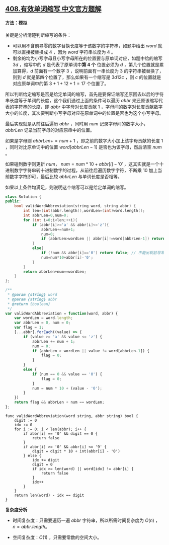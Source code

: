 ## [408.有效单词缩写 中文官方题解](https://leetcode.cn/problems/valid-word-abbreviation/solutions/100000/you-xiao-dan-ci-suo-xie-by-leetcode-solution)
#### 方法：模拟

关键是分析清楚判断缩写的条件：

- 可以用不含前导零的数字替换长度等于该数字的字符串，如题中给出 $word$ 就可以直接被替换成 $4$ ，因为 $word$ 字符串长度为 $4$ 。
- 剩余的均为小写字母且小写字母所在的位置要与原单词对应，如题中给的缩写 $3d$ ，缩写中的 $d$ 是代表了原单词中**第 $4$ 个** 位置必须为 $d$ ，第几个位置就是累加算得，$d$ 前面有一个数字 $3$ ，说明前面有一串长度为 $3$ 的字符串被替换了，则到 $d$ 就是第四个位置了，那么如果有一个缩写是 $3d12c$ ，则 $c$ 的位置就是对应原单词中的第 $3+1+12+1=17$ 个位置了。 

所以判断给定缩写是否是给定单词的缩写，首先是要保证缩写还原回去以后的字符串长度等于单词的长度，这个我们通过上面的条件可以遍历 $abbr$ 来还原该缩写代表的字符串的长度，即 $abbr$ 中字母对长度贡献 $1$ ，字母间的数字对长度贡献数字大小的长度，其次要判断小写字母对应在原单词中的位置是否也为这个小写字母。

最后实现就是从前往后遍历 $abbr$ ，同时用 $num$ 记录字母间的数字大小，$abbrLen$ 记录当前字母的对应原串中的位置。

如果是字母则 $abbrLen+=num+1$ ，即之前的数字大小加上该字母贡献的长度 $1$ ，同时对比原单词中的位置 $word[abbrLen-1]$ 是否也为该字母，然后清空 $num$ 。

如果碰到数字则更新 $num$， $num=num*10+abbr[i]-'0'$ ，这其实就是一个十进制数字字符串转十进制数字的过程，从前往后遍历数字字符，不断乘 $10$ 加上当前数字字符即可，最后比较 $abbrLen$ 与单词长度是否相等。

如果以上条件均满足，则说明这个缩写可以是给定单词的缩写。

```c++ []
class Solution {
public:
    bool validWordAbbreviation(string word, string abbr) {
        int len=(int)abbr.length(),wordLen=(int)word.length();
        int abbrLen=0,num=0;
        for (int i=0;i<len;++i){
            if (abbr[i]>='a' && abbr[i]<='z'){
                abbrLen+=num+1;
                num=0;
                if (abbrLen>wordLen || abbr[i]!=word[abbrLen-1]) return false;
            }
            else{
                if (!num && abbr[i]=='0') return false; // 不能出现前导零
                num=num*10+abbr[i]-'0';
            }
        }
        return abbrLen+num==wordLen;
    }
};
```
```javascript []
/**
 * @param {string} word
 * @param {string} abbr
 * @return {boolean}
 */
var validWordAbbreviation = function(word, abbr) {
    var wordLen = word.length;
    var abbrLen = 0, num = 0;
    var flag = 1;
    [...abbr].forEach((value) => {
        if (value >= 'a' && value <= 'z') {
            abbrLen += num + 1;
            num = 0;
            if (abbrLen > wordLen || value != word[abbrLen-1]) {
                flag = 0;
            }
        }
        else {
            if (num == 0 && value == '0') {
                flag = 0;
            }
            num = num * 10 + (value - '0');
        }
    })
    return flag && abbrLen + num == wordLen;
};
```
```golang []
func validWordAbbreviation(word string, abbr string) bool {
    digit := 0
    idx := 0
    for i := 0; i < len(abbr); i++ {
        if abbr[i] == '0' && digit == 0 {
            return false
        }
        if abbr[i] >= '0' && abbr[i] <= '9' {
            digit = digit * 10 + int(abbr[i] - '0')
        } else {
            idx += digit
            digit = 0
            if idx >= len(word) || word[idx] != abbr[i] {
                return false
            }
            idx++
        }
    }
    return len(word) - idx == digit
}
```


**复杂度分析**

- 时间复杂度：只需要遍历一遍 $abbr$ 字符串，所以所需时间复杂度为 $O(n)$ ，$n=abbr.length$。

- 空间复杂度：$O(1)$ ，只需要常数的空间大小。